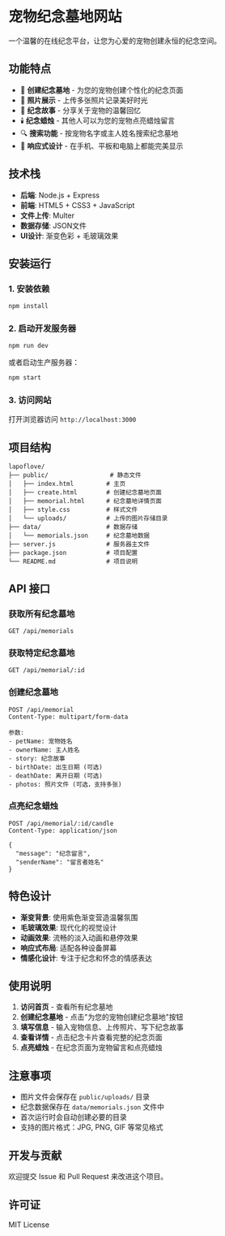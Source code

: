 # 宠物纪念墓地网站

一个温馨的在线纪念平台，让您为心爱的宠物创建永恒的纪念空间。

## 功能特点

- 🐾 **创建纪念墓地** - 为您的宠物创建个性化的纪念页面
- 📸 **照片展示** - 上传多张照片记录美好时光
- 📝 **纪念故事** - 分享关于宠物的温馨回忆
- 🕯️ **纪念蜡烛** - 其他人可以为您的宠物点亮蜡烛留言
- 🔍 **搜索功能** - 按宠物名字或主人姓名搜索纪念墓地
- 📱 **响应式设计** - 在手机、平板和电脑上都能完美显示

## 技术栈

- **后端**: Node.js + Express
- **前端**: HTML5 + CSS3 + JavaScript
- **文件上传**: Multer
- **数据存储**: JSON文件
- **UI设计**: 渐变色彩 + 毛玻璃效果

## 安装运行

### 1. 安装依赖

```bash
npm install
```

### 2. 启动开发服务器

```bash
npm run dev
```

或者启动生产服务器：

```bash
npm start
```

### 3. 访问网站

打开浏览器访问 `http://localhost:3000`

## 项目结构

```
lapoflove/
├── public/                 # 静态文件
│   ├── index.html         # 主页
│   ├── create.html        # 创建纪念墓地页面
│   ├── memorial.html      # 纪念墓地详情页面
│   ├── style.css          # 样式文件
│   └── uploads/           # 上传的图片存储目录
├── data/                  # 数据存储
│   └── memorials.json     # 纪念墓地数据
├── server.js              # 服务器主文件
├── package.json           # 项目配置
└── README.md              # 项目说明
```

## API 接口

### 获取所有纪念墓地
```
GET /api/memorials
```

### 获取特定纪念墓地
```
GET /api/memorial/:id
```

### 创建纪念墓地
```
POST /api/memorial
Content-Type: multipart/form-data

参数:
- petName: 宠物姓名
- ownerName: 主人姓名
- story: 纪念故事
- birthDate: 出生日期 (可选)
- deathDate: 离开日期 (可选)
- photos: 照片文件 (可选，支持多张)
```

### 点亮纪念蜡烛
```
POST /api/memorial/:id/candle
Content-Type: application/json

{
  "message": "纪念留言",
  "senderName": "留言者姓名"
}
```

## 特色设计

- **渐变背景**: 使用紫色渐变营造温馨氛围
- **毛玻璃效果**: 现代化的视觉设计
- **动画效果**: 流畅的淡入动画和悬停效果
- **响应式布局**: 适配各种设备屏幕
- **情感化设计**: 专注于纪念和怀念的情感表达

## 使用说明

1. **访问首页** - 查看所有纪念墓地
2. **创建纪念墓地** - 点击"为您的宠物创建纪念墓地"按钮
3. **填写信息** - 输入宠物信息、上传照片、写下纪念故事
4. **查看详情** - 点击纪念卡片查看完整的纪念页面
5. **点亮蜡烛** - 在纪念页面为宠物留言和点亮蜡烛

## 注意事项

- 图片文件会保存在 `public/uploads/` 目录
- 纪念数据保存在 `data/memorials.json` 文件中
- 首次运行时会自动创建必要的目录
- 支持的图片格式：JPG, PNG, GIF 等常见格式

## 开发与贡献

欢迎提交 Issue 和 Pull Request 来改进这个项目。

## 许可证

MIT License